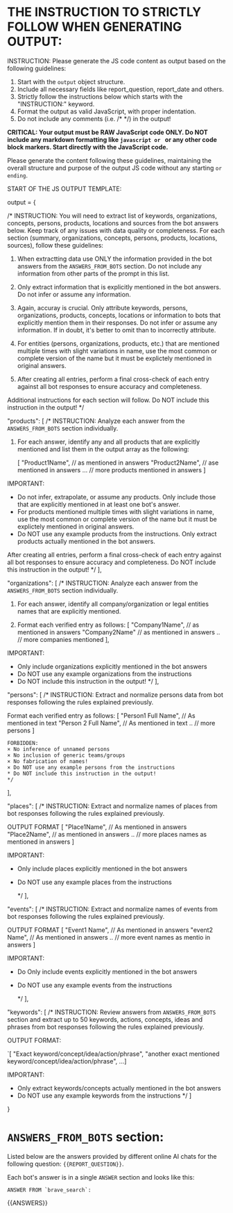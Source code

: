 # THE INSTRUCTION TO STRICTLY FOLLOW WHEN GENERATING OUTPUT:

INSTRUCTION: Please generate the JS code content as output based on the following guidelines:

1. Start with the `output` object structure.
2. Include all necessary fields like report_question, report_date and others.
3. Strictly follow the instructions below which starts with the "INSTRUCTION:" keyword.
4. Format the output as valid JavaScript, with proper indentation.
5. Do not include any comments (i.e. /* */) in the output!

**CRITICAL: Your output must be RAW JavaScript code ONLY. Do NOT include any markdown formatting like ```javascript or ``` or any other code block markers. Start directly with the JavaScript code.**

Please generate the content following these guidelines, maintaining the overall structure and purpose of the output JS code without any starting ``` or ending ```.

START OF THE JS OUTPUT TEMPLATE:

output = {

/* INSTRUCTION: You will need to extract list of keywords, organizations, concepts, persons, products, locations and sources from the bot answers below. Keep track of any issues with data quality or completeness. For each section (summary, organizations, concepts, persons, products, locations, sources), follow these guidelines:

1. When extractting data use ONLY the information provided in the bot answers from the `ANSWERS_FROM_BOTS` section. Do not include any information from other parts of the prompt in this list. 

2. Only extract information that is explicitly mentioned in the bot answers. Do not infer or assume any information.

3. Again, accuray is crucial. Only attribute keywords, persons, organizations, products, concepts, locations or information to bots that explicitly mention them in their responses. Do not infer or assume any information. If in doubt, it's better to omit than to incorrectly attribute.

4. For entities (persons, organizations, products, etc.) that are mentioned multiple times with slight variations in name, use the most common or complete version of the name but it must be explictely mentioned in original answers.

5. After creating all entries, perform a final cross-check of each entry against all bot responses to ensure accuracy and completeness.

Additional instructions for each section will follow. Do NOT include this instruction in the output!
*/

"products": [
/* INSTRUCTION: Analyze each answer from the `ANSWERS_FROM_BOTS` section individually. 

1. For each answer, identify any and all products that are explicitly mentioned and list them in the output array as the following: 

   [
    "Product1Name", // as mentioned in answers
    "Product2Name", // ase mentioned in answers
   ... // more products mentioned in answers
   ]


IMPORTANT: 
- Do not infer, extrapolate, or assume any products. Only include those that are explicitly mentioned in at least one bot's answer.
- For products mentioned multiple times with slight variations in name, use the most common or complete version of the name but it must be explictely mentioned in original answers.
- Do NOT use any example products from the instructions. Only extract products actually mentioned in the bot answers.

After creating all entries, perform a final cross-check of each entry against all bot responses to ensure accuracy and completeness.
Do NOT include this instruction in the output!
*/
],

"organizations": [
/* INSTRUCTION: Analyze each answer from the `ANSWERS_FROM_BOTS` section individually. 

1. For each answer, identify all company/organization or legal entities names that are explicitly mentioned.

2. Format each verified entry as follows:
   [
    "Company1Name", // as mentioned in answers
   "Company2Name" // as mentioned in answers 
    .. // more companies mentioned
   ],

IMPORTANT:
- Only include organizations explicitly mentioned in the bot answers
- Do NOT use any example organizations from the instructions
- Do NOT include this instruction in the output!
*/
],

"persons": [
/* INSTRUCTION: Extract and normalize persons data from bot responses following the rules explained previously.

Format each verified entry as follows:
       [
         "Person1 Full Name",    // As mentioned in text
         "Person 2 Full Name",   // As mentioned in text
         .. // more persons
       ]

    FORBIDDEN:
    × No inference of unnamed persons
    × No inclusion of generic teams/groups
    × No fabrication of names!
    × Do NOT use any example persons from the instructions
    * Do NOT include this instruction in the output!
    */
],   

"places": [
/* INSTRUCTION: Extract and normalize names of places from bot responses following the rules explained previously.

OUTPUT FORMAT
       [
         "Place1Name",    // As mentioned in answers
         "Place2Name", // as mentioned in answers
         .. // more places names as mentioned in answers
       ]

IMPORTANT:
- Only include places explicitly mentioned in the bot answers
- Do NOT use any example places from the instructions

    */
],   

"events": [
/* INSTRUCTION: Extract and normalize names of events  from bot responses following the rules explained previously.

OUTPUT FORMAT
       [
         "Event1 Name",    // As mentioned in answers
         "event2 Name",   // As mentioned in answers
         .. // more event names as mentio in answers
       ]

IMPORTANT:
- Do Only include events explicitly mentioned in the bot answers
- Do NOT use any example events from the instructions

    */
],   

"keywords": [
/*
INSTRUCTION: Review answers from `ANSWERS_FROM_BOTS` section and extract up to 50 keywords, actions, concepts, ideas and phrases from bot responses following the rules explained previously.

OUTPUT FORMAT:

`[ "Exact keyword/concept/idea/action/phrase", "another exact mentioned keyword/concept/idea/action/phrase", ...]

IMPORTANT:
- Only extract keywords/concepts actually mentioned in the bot answers
- Do NOT use any example keywords from the instructions
*/
]

}

# `ANSWERS_FROM_BOTS` section:

Listed below are the answers provided by different online AI chats for the following question: `{{REPORT_QUESTION}}`.

Each bot's answer is in a single `ANSWER` section and looks like this:
```
ANSWER FROM `brave_search`: 
```

{{ANSWERS}}